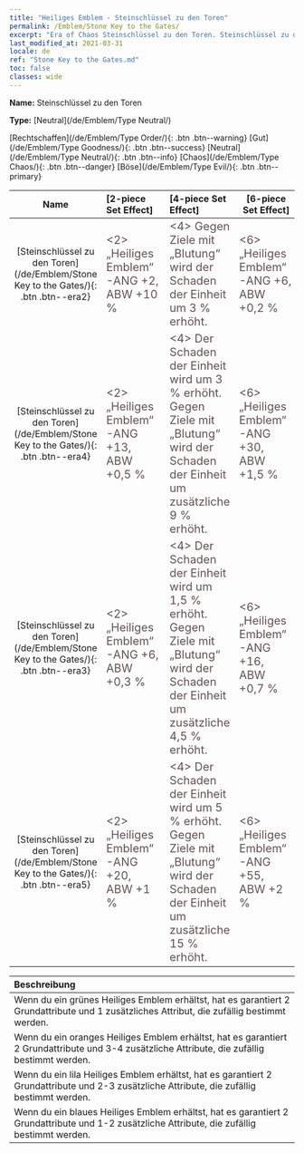 ```yaml
---
title: "Heiliges Emblem - Steinschlüssel zu den Toren"
permalink: /Emblem/Stone Key to the Gates/
excerpt: "Era of Chaos Steinschlüssel zu den Toren. Steinschlüssel zu den Toren. Era of Chaos Heiliges Emblem Steinschlüssel zu den Toren. Era of Chaos Neutral Steinschlüssel zu den Toren"
last_modified_at: 2021-03-31
locale: de
ref: "Stone Key to the Gates.md"
toc: false
classes: wide
---
```


 **Name:** Steinschlüssel zu den Toren

 **Type:** [Neutral](/de/Emblem/Type Neutral/)

  [Rechtschaffen](/de/Emblem/Type Order/){: .btn .btn--warning}   [Gut](/de/Emblem/Type Goodness/){: .btn .btn--success}   [Neutral](/de/Emblem/Type Neutral/){: .btn .btn--info}   [Chaos](/de/Emblem/Type Chaos/){: .btn .btn--danger}   [Böse](/de/Emblem/Type Evil/){: .btn .btn--primary} 

  |  Name    | [2-piece Set Effect] | [4-piece Set Effect] | [6-piece Set Effect]  | 
  |:-----------------------:|:-------------------|:-----------------|----------------| 
  | [Steinschlüssel zu den Toren](/de/Emblem/Stone Key to the Gates/){: .btn .btn--era2} | <span style="color: #645252;font-size:20px">&lt;2&gt; „Heiliges Emblem“-ANG +2, ABW +10 %</span> | <span style="color: #645252;font-size:20px">&lt;4&gt; Gegen Ziele mit „Blutung“ wird der Schaden der Einheit um 3 % erhöht.</span> | <span style="color: #645252;font-size:20px">&lt;6&gt; „Heiliges Emblem“-ANG +6, ABW +0,2 %</span> | 
  | [Steinschlüssel zu den Toren](/de/Emblem/Stone Key to the Gates/){: .btn .btn--era4} | <span style="color: #645252;font-size:20px">&lt;2&gt; „Heiliges Emblem“-ANG +13, ABW +0,5 %</span> | <span style="color: #645252;font-size:20px">&lt;4&gt; Der Schaden der Einheit wird um 3 % erhöht. Gegen Ziele mit „Blutung“ wird der Schaden der Einheit um zusätzliche 9 % erhöht.</span> | <span style="color: #645252;font-size:20px">&lt;6&gt; „Heiliges Emblem“-ANG +30, ABW +1,5 %</span> | 
  | [Steinschlüssel zu den Toren](/de/Emblem/Stone Key to the Gates/){: .btn .btn--era3} | <span style="color: #645252;font-size:20px">&lt;2&gt; „Heiliges Emblem“-ANG +6, ABW +0,3 %</span> | <span style="color: #645252;font-size:20px">&lt;4&gt; Der Schaden der Einheit wird um 1,5 % erhöht. Gegen Ziele mit „Blutung“ wird der Schaden der Einheit um zusätzliche 4,5 % erhöht.</span> | <span style="color: #645252;font-size:20px">&lt;6&gt; „Heiliges Emblem“-ANG +16, ABW +0,7 %</span> | 
  | [Steinschlüssel zu den Toren](/de/Emblem/Stone Key to the Gates/){: .btn .btn--era5} | <span style="color: #645252;font-size:20px">&lt;2&gt; „Heiliges Emblem“-ANG +20, ABW +1 %</span> | <span style="color: #645252;font-size:20px">&lt;4&gt; Der Schaden der Einheit wird um 5 % erhöht. Gegen Ziele mit „Blutung“ wird der Schaden der Einheit um zusätzliche 15 % erhöht.</span> | <span style="color: #645252;font-size:20px">&lt;6&gt; „Heiliges Emblem“-ANG +55, ABW +2 %</span> | 

  |         Beschreibung            | 
  |:-------------------------------|
  | Wenn du ein grünes Heiliges Emblem erhältst, hat es garantiert 2 Grundattribute und 1 zusätzliches Attribut, die zufällig bestimmt werden. |
  | Wenn du ein oranges Heiliges Emblem erhältst, hat es garantiert 2 Grundattribute und 3-4 zusätzliche Attribute, die zufällig bestimmt werden. |
  | Wenn du ein lila Heiliges Emblem erhältst, hat es garantiert 2 Grundattribute und 2-3 zusätzliche Attribute, die zufällig bestimmt werden. |
  | Wenn du ein blaues Heiliges Emblem erhältst, hat es garantiert 2 Grundattribute und 1-2 zusätzliche Attribute, die zufällig bestimmt werden. |
